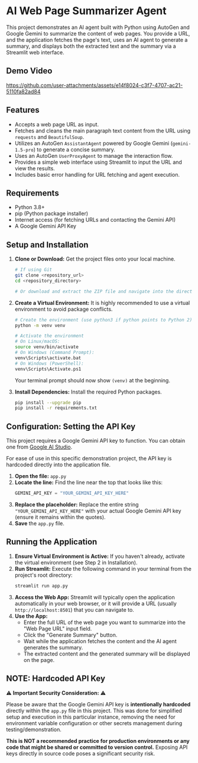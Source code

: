 # AI Web Page Summarizer Agent

This project demonstrates an AI agent built with Python using AutoGen and Google Gemini to summarize the content of web pages. You provide a URL, and the application fetches the page's text, uses an AI agent to generate a summary, and displays both the extracted text and the summary via a Streamlit web interface.

## Demo Video



https://github.com/user-attachments/assets/e14f8024-c3f7-4707-ac21-5110fa82ad84


## Features

*   Accepts a web page URL as input.
*   Fetches and cleans the main paragraph text content from the URL using `requests` and `BeautifulSoup`.
*   Utilizes an AutoGen `AssistantAgent` powered by Google Gemini (`gemini-1.5-pro`) to generate a concise summary.
*   Uses an AutoGen `UserProxyAgent` to manage the interaction flow.
*   Provides a simple web interface using Streamlit to input the URL and view the results.
*   Includes basic error handling for URL fetching and agent execution.

## Requirements

*   Python 3.8+
*   pip (Python package installer)
*   Internet access (for fetching URLs and contacting the Gemini API)
*   A Google Gemini API Key

## Setup and Installation

1.  **Clone or Download:** Get the project files onto your local machine.
    ```bash
    # If using Git
    git clone <repository_url>
    cd <repository_directory>

    # Or download and extract the ZIP file and navigate into the directory
    ```

2.  **Create a Virtual Environment:** It is highly recommended to use a virtual environment to avoid package conflicts.
    ```bash
    # Create the environment (use python3 if python points to Python 2)
    python -m venv venv

    # Activate the environment
    # On Linux/macOS:
    source venv/bin/activate
    # On Windows (Command Prompt):
    venv\Scripts\activate.bat
    # On Windows (PowerShell):
    venv\Scripts\Activate.ps1
    ```
    Your terminal prompt should now show `(venv)` at the beginning.

3.  **Install Dependencies:** Install the required Python packages.
    ```bash
    pip install --upgrade pip
    pip install -r requirements.txt
    ```

## Configuration: Setting the API Key

This project requires a Google Gemini API key to function. You can obtain one from [Google AI Studio](https://aistudio.google.com/app/apikey).

For ease of use in this specific demonstration project, the API key is hardcoded directly into the application file.

1.  **Open the file:** `app.py`
2.  **Locate the line:** Find the line near the top that looks like this:
    ```python
    GEMINI_API_KEY = "YOUR_GEMINI_API_KEY_HERE"
    ```
3.  **Replace the placeholder:** Replace the entire string `"YOUR_GEMINI_API_KEY_HERE"` with your actual Google Gemini API key (ensure it remains within the quotes).
4.  **Save** the `app.py` file.

## Running the Application

1.  **Ensure Virtual Environment is Active:** If you haven't already, activate the virtual environment (see Step 2 in Installation).
2.  **Run Streamlit:** Execute the following command in your terminal from the project's root directory:
    ```bash
    streamlit run app.py
    ```
3.  **Access the Web App:** Streamlit will typically open the application automatically in your web browser, or it will provide a URL (usually `http://localhost:8501`) that you can navigate to.
4.  **Use the App:**
    *   Enter the full URL of the web page you want to summarize into the "Web Page URL" input field.
    *   Click the "Generate Summary" button.
    *   Wait while the application fetches the content and the AI agent generates the summary.
    *   The extracted content and the generated summary will be displayed on the page.


## NOTE: Hardcoded API Key

⚠️ **Important Security Consideration:** ⚠️

Please be aware that the Google Gemini API key is **intentionally hardcoded** directly within the `app.py` file in this project. This was done for simplified setup and execution in this particular instance, removing the need for environment variable configuration or other secrets management during testing/demonstration.

**This is NOT a recommended practice for production environments or any code that might be shared or committed to version control.** Exposing API keys directly in source code poses a significant security risk.
